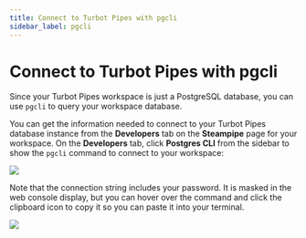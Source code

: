 ```yaml
---
title: Connect to Turbot Pipes with pgcli
sidebar_label: pgcli
---
```


# Connect to Turbot Pipes with pgcli

Since your Turbot Pipes workspace is just a PostgreSQL database, you can use `pgcli` to query your workspace database.

You can get the information needed to connect to your Turbot Pipes database instance from the **Developers** tab on the **Steampipe** page for your workspace.  On the **Developers** tab, click **Postgres CLI** from the sidebar to show the `pgcli` command to connect to your workspace:

![](/images/docs/pipes/steampipe/pipes_steampipe_developer_postgres.png)


Note that the connection string includes your password. It is masked in the web
console display, but you can hover over the command and click the clipboard icon
to copy it so you can paste it into your terminal.

<div style={{"marginTop":"1em", "marginBottom":"1em", "width":"90%"}}>
<img src="/images/docs/pipes/int_pgcli.png"/>
</div>
